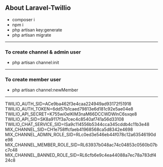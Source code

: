 ## About Laravel-Twillio 
- composer i
- npm i
- php artisan key:generate
- php artisan migrate
____

### To create channel & admin user 
- php artisan channel:init

____

### To create member user 
- php artisan channel:newMember


----
TWILIO_AUTH_SID=ACe9ba462f3e4caa224949ad93172f51918
TWILIO_AUTH_TOKEN=6dd57b1caed79813e6d181c92e5ae04e8
TWILIO_API_SECRET=K755wi0elKlM3naM66DCCWDWlnC6sxqe8
TWILIO_API_SID=SK8a9117f3a7cec4c8540af741a56d33108
TWILIO_CHAT_SERVICE_SID=ISa9c114556b5344cca345cddb4c11b3e48
MIX_CHANNEL_SID=CH1e758ffcfaeb41968568ca5d8342e4698
MIX_CHANNEL_ADMIN_ROLE_SID=RLc0ed3e546eb44f078c12a63546190de98
MIX_CHANNEL_MEMBER_ROLE_SID=RL63937b048ac74c04853c0560b07bc7c48
MIX_CHANNEL_BANNED_ROLE_SID=RL6cfb6e9c4ea44088a7ec78a783df424c8
